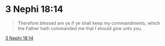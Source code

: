 # 3 Nephi 18:14

> Therefore blessed are ye if ye shall keep my commandments, which the Father hath commanded me that I should give unto you.

[3 Nephi 18:14](https://www.churchofjesuschrist.org/study/scriptures/bofm/3-ne/18?lang=eng&id=p14#p14)


